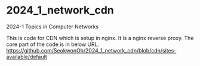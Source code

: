 # 2024_1_network_cdn

2024-1 Topics in Computer Networks

This is code for CDN which is setup in nginx. It is a nginx reverse proxy.
The core part of the code is in below URL.
https://github.com/SeokwonOh/2024_1_network_cdn/blob/cdn/sites-available/default
